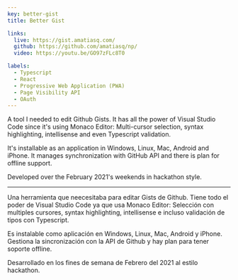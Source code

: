 ```yaml
---
key: better-gist
title: Better Gist

links:
  live: https://gist.amatiasq.com/
  github: https://github.com/amatiasq/np/
  video: https://youtu.be/GO97zFLc8T0

labels:
  - Typescript
  - React
  - Progressive Web Application (PWA)
  - Page Visibility API
  - OAuth
---
```


A tool I needed to edit Github Gists. It has all the power of Visual Studio Code since it's using Monaco
Editor: Multi-cursor selection, syntax highlighting, intellisense and even Typescript validation.

It's installable as an application in Windows, Linux, Mac, Android and iPhone. It manages synchronization
with GitHub API and there is plan for offline support.

Developed over the February 2021's weekends in hackathon style.

---

Una herramienta que neecesitaba para editar Gists de Github. Tiene todo el poder de Visual Studio Code ya que usa Monaco Editor: Selección con multiples cursores, syntax highlighting, intellisense e incluso validación de tipos con Typescript.

Es instalable como aplicación en Windows, Linux, Mac, Android y iPhone. Gestiona la sincronización con la API de Github y hay plan para tener soporte offline.

Desarrollado en los fines de semana de Febrero del 2021 al estilo hackathon.
